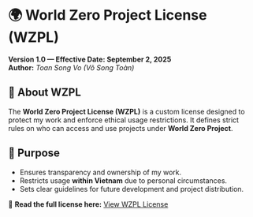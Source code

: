# 🌍 World Zero Project License (WZPL)

**Version 1.0 — Effective Date: September 2, 2025**  
**Author:** _Toan Song Vo (Võ Song Toàn)_

## 📌 About WZPL
The **World Zero Project License (WZPL)** is a custom license designed to protect my work and enforce ethical usage restrictions. It defines strict rules on who can access and use projects under **World Zero Project**.

## 🚀 Purpose
- Ensures transparency and ownership of my work.
- Restricts usage **within Vietnam** due to personal circumstances.
- Sets clear guidelines for future development and project distribution.

📢 **Read the full license here:** [View WZPL License](https://github.com/worldzeroproject/WZPL/blob/main/LICENSE.md)
